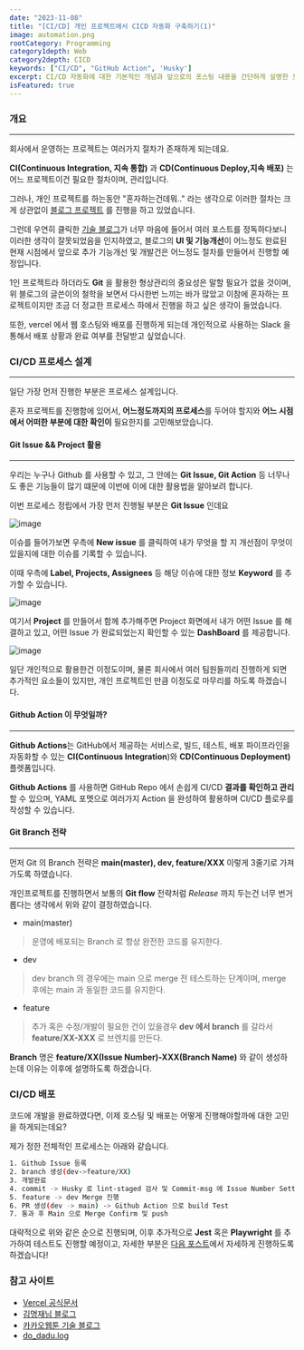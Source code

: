 ```yaml
---
date: "2023-11-08"
title: "[CI/CD] 개인 프로젝트에서 CICD 자동화 구축하기(1)"
image: automation.png
rootCategory: Programming
category1depth: Web
category2depth: CICD
keywords: ["CI/CD", "GitHub Action", 'Husky']
excerpt: CI/CD 자동화에 대한 기본적인 개념과 앞으로의 포스팅 내용을 간단하게 설명한 포스팅입니다.
isFeatured: true
---
```


### 개요
---

회사에서 운영하는 프로젝트는 여러가지 절차가 존재하게 되는데요.

**CI(Continuous Integration, 지속 통합)** 과 **CD(Continuous Deploy,지속 배포)** 는 어느 프로젝트이건 필요한 절차이며, 관리입니다.

그러나, 개인 프로젝트를 하는동안 "혼자하는건데뭐.." 라는 생각으로 이러한 절차는 크게 상관없이 [블로그 프로젝트](https://github.com/jjou33/next-hippo-blog) 를 진행을 하고 있었습니다.

그런데 우연히 클릭한 [기술 블로그](https://myeongjae.kim/blog/2019/02/02/prepare-commit-msg-hook-issue-number)가 너무 마음에 들어서 여러 포스트를 정독하다보니 이러한 생각이 잘못되었음을 인지하였고, 블로그의 **UI 및 기능개선**이 어느정도 완료된 현재 시점에서 앞으로 추가 기능개선 및 개발건은 어느정도 절차를 만들어서 진행할 예정입니다.

1인 프로젝트라 하더라도 **Git** 을 활용한 형상관리의 중요성은 말할 필요가 없을 것이며, 위 블로그의 글쓴이의 철학을 보면서 다시한번 느끼는 바가 많았고 이참에 혼자하는 프로젝트이지만 조금 더 정교한 프로세스 하에서 진행을 하고 싶은 생각이 들었습니다.

또한, vercel 에서 웹 호스팅와 배포를 진행하게 되는데 개인적으로 사용하는 Slack 을 통해서 배포 상황과 완료 여부를 전달받고 싶었습니다.

### CI/CD 프로세스 설계
---

일단 가장 먼저 진행한 부분은 프로세스 설계입니다.

혼자 프로젝트를 진행함에 있어서, **어느정도까지의 프로세스**를 두어야 할지와 **어느 시점에서 어떠한 부분에 대한 확인이** 필요한지를 고민해보았습니다.

#### Git Issue && Project 활용
---

우리는 누구나 Github 를 사용할 수 있고, 그 안에는 **Git Issue, Git Action** 등 너무나도 좋은 기능들이 많기 떄문에 이번에 이에 대한 활용법을 알아보려 합니다.

이번 프로세스 정립에서 가장 먼저 진행될 부분은 **Git Issue** 인데요

![image](https://github.com/jjou33/next-hippo-blog/assets/56063287/33b278d2-5d46-4731-84b9-50b1474a1041)

이슈를 들어가보면 우측에 **New issue** 를 클릭하여 내가 무엇을 할 지 개선점이 무엇이 있을지에 대한 이슈를 기록할 수 있습니다.

이때 우측에 **Label, Projects, Assignees** 등 해당 이슈에 대한 정보 **Keyword** 를 추가할 수 있습니다.

![image](https://github.com/jjou33/next-hippo-blog/assets/56063287/18635d15-786a-4979-9dcb-db0d17784522)

여기서 **Project** 를 만들어서 함께 추가해주면 Project 화면에서 내가 어떤 Issue 를 해결하고 있고, 어떤 Issue 가 완료되었는지 확인할 수 있는 **DashBoard** 를 제공합니다.

![image](https://github.com/jjou33/next-hippo-blog/assets/56063287/8ad95c8e-04f6-4947-97f3-488b0dd48d7e)

일단 개인적으로 활용한건 이정도이며, 물론 회사에서 여러 팀원들끼리 진행하게 되면 추가적인 요소들이 있지만, 개인 프로젝트인 만큼 이정도로 마무리를 하도록 하겠습니다.

#### Github Action 이 무엇일까?
---

**Github Actions**는 GitHub에서 제공하는 서비스로, 빌드, 테스트, 배포 파이프라인을 자동화할 수 있는 **CI(Continuous Integration**)와 **CD(Continuous Deployment)** 플렛폼입니다.

**Github Actions** 를 사용하면 GitHub Repo 에서 손쉽게 CI/CD **결과를 확인하고 관리**할 수 있으며, YAML 포멧으로 여러가지 Action 을 완성하여 활용하며 CI/CD 플로우를 작성할 수 있습니다.
#### Git Branch 전략
---

먼저 Git 의 Branch 전략은 **main(master), dev, feature/XXX** 이렇게 3줄기로 가져가도록 하였습니다.

개인프로젝트를 진행하면서 보통의 **Git flow** 전략처럼 *Release* 까지 두는건 너무 번거롭다는 생각에서 위와 같이 결정하였습니다.

- main(master)

>운영에 배포되는 Branch 로 항상 완전한 코드를 유지한다.

- dev

>dev branch 의 경우에는 main 으로 merge 전 테스트하는 단계이며, merge 후에는 main 과 동일한 코드를 유지한다.

- feature

>추가 혹은 수정/개발이 필요한 건이 있을경우 **dev 에서 branch** 를 갈라서 **feature/XX-XXX** 로 브렌치를 만든다.

**Branch** 명은 **feature/XX(Issue Number)-XXX(Branch Name)** 와 같이 생성하는데 이유는 이후에 설명하도록 하겠습니다.

### CI/CD 배포

코드에 개발을 완료하였다면, 이제 호스팅 및 배포는 어떻게 진행해야할까에 대한 고민을 하게되는데요? 

제가 정한 전체적인 프로세스는 아래와 같습니다.

```bash
1. Github Issue 등록
2. branch 생성(dev->feature/XX)
3. 개발완료
4. commit -> Husky 로 lint-staged 검사 및 Commit-msg 에 Issue Number Setting
5. feature -> dev Merge 진행
6. PR 생성(dev -> main) -> Github Action 으로 build Test
7. 통과 후 Main 으로 Merge Confirm 및 push
```

대략적으로 위와 같은 순으로 진행되며, 이후 추가적으로 **Jest** 혹은 **Playwright** 를 추가하여 테스트도 진행할 예정이고, 자세한 부분은 [다음 포스트](https://hippodevlog.vercel.app/posts/CICD/automation2)에서 자세하게 진행하도록 하겠습니다!

### 참고 사이트

- [Vercel 공식문서](https://vercel.com/guides/how-can-i-use-github-actions-with-vercel)
- [김명재님 블로그](https://myeongjae.kim/blog/2019/02/02/prepare-commit-msg-hook-issue-number)
- [카카오웹툰 기술 블로그](https://fe-developers.kakaoent.com/2022/220106-github-actions/)
- [do_dadu.log](https://velog.io/@do_dadu/%EB%82%B4%EA%B0%80-%EC%82%AC%EC%9A%A9%ED%95%98%EB%8A%94-GitHub-Actions)



